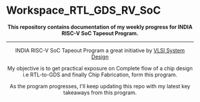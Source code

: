 # Workspace_RTL_GDS_RV_SoC

<div align="center">
<b>This repository contains documentation of my weekly progress for INDIA RISC-V SoC Tapeout Program.</b>
</div>


-------------------------------


<div align="center">
  INDIA RISC-V SoC Tapeout Program a great initiative by <a href="https://www.vlsisystemdesign.com/" target="_blank">VLSI System Design</a>
  
 
  My objective is to get practical exposure on Complete flow of a chip design i.e RTL-to-GDS and finally Chip Fabrication, form this program.
  
  As the program progresses, I'll keep updating this repo with my latest key takeaways from this program.
</div>
